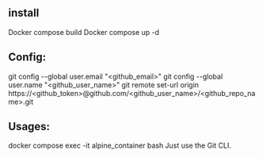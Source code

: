 ## install
Docker compose build
Docker compose up -d

## Config:
git config --global user.email "<github_email>"
git config --global user.name "<github_user_name>" 
git remote set-url origin https://<github_token>@github.com/<github_user_name>/<github_repo_name>.git

## Usages:
docker compose exec -it alpine_container bash
Just use the Git CLI.